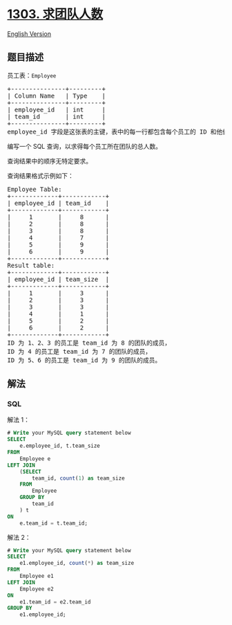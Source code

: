 # [1303. 求团队人数](https://leetcode.cn/problems/find-the-team-size)

[English Version](/solution/1300-1399/1303.Find%20the%20Team%20Size/README_EN.md)

## 题目描述

<!-- 这里写题目描述 -->

<p>员工表：<code>Employee</code></p>

<pre>
+---------------+---------+
| Column Name   | Type    |
+---------------+---------+
| employee_id   | int     |
| team_id       | int     |
+---------------+---------+
employee_id 字段是这张表的主键，表中的每一行都包含每个员工的 ID 和他们所属的团队。
</pre>

<p>编写一个 SQL 查询，以求得每个员工所在团队的总人数。</p>

<p>查询结果中的顺序无特定要求。</p>

<p>查询结果格式示例如下：</p>

<pre>
Employee Table:
+-------------+------------+
| employee_id | team_id    |
+-------------+------------+
|     1       |     8      |
|     2       |     8      |
|     3       |     8      |
|     4       |     7      |
|     5       |     9      |
|     6       |     9      |
+-------------+------------+
Result table:
+-------------+------------+
| employee_id | team_size  |
+-------------+------------+
|     1       |     3      |
|     2       |     3      |
|     3       |     3      |
|     4       |     1      |
|     5       |     2      |
|     6       |     2      |
+-------------+------------+
ID 为 1、2、3 的员工是 team_id 为 8 的团队的成员，
ID 为 4 的员工是 team_id 为 7 的团队的成员，
ID 为 5、6 的员工是 team_id 为 9 的团队的成员。
</pre>

## 解法

### **SQL**

解法 1：

```sql
# Write your MySQL query statement below
SELECT
    e.employee_id, t.team_size
FROM
    Employee e
LEFT JOIN
    (SELECT
        team_id, count(1) as team_size
    FROM
        Employee
    GROUP BY
        team_id
    ) t
ON
    e.team_id = t.team_id;
```

解法 2：

```sql
# Write your MySQL query statement below
SELECT
    e1.employee_id, count(*) as team_size
FROM
    Employee e1
LEFT JOIN
    Employee e2
ON
    e1.team_id = e2.team_id
GROUP BY
    e1.employee_id;
```
